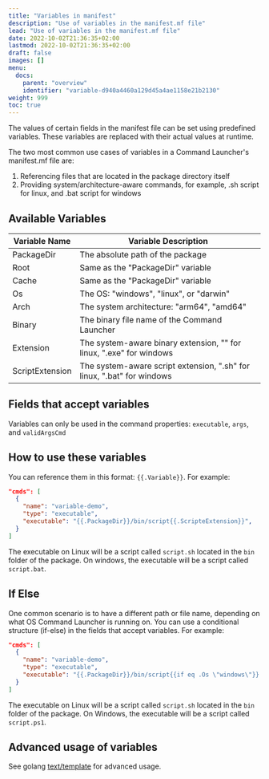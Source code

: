 ```yaml
---
title: "Variables in manifest"
description: "Use of variables in the manifest.mf file"
lead: "Use of variables in the manifest.mf file"
date: 2022-10-02T21:36:35+02:00
lastmod: 2022-10-02T21:36:35+02:00
draft: false
images: []
menu:
  docs:
    parent: "overview"
    identifier: "variable-d940a4460a129d45a4ae1158e21b2130"
weight: 999
toc: true
---
```


The values of certain fields in the manifest file can be set using predefined variables. These variables are replaced with their actual values at runtime.

The two most common use cases of variables in a Command Launcher's manifest.mf file are:

1. Referencing files that are located in the package directory itself
2. Providing system/architecture-aware commands, for example, .sh script for linux, and .bat script for windows

## Available Variables

| Variable Name   | Variable Description                                                   |
|-----------------|------------------------------------------------------------------------|
| PackageDir      | The absolute path of the package                                       |
| Root            | Same as the "PackageDir" variable                                      |
| Cache           | Same as the "PackageDir" variable                                      |
| Os              | The OS: "windows", "linux", or "darwin"                                |
| Arch            | The system architecture: "arm64", "amd64"                              |
| Binary          | The binary file name of the Command Launcher                           |
| Extension       | The system-aware binary extension, "" for linux, ".exe" for windows    |
| ScriptExtension | The system-aware script extension, ".sh" for linux, ".bat" for windows |

## Fields that accept variables

Variables can only be used in the command properties: `executable`, `args`, and `validArgsCmd`

## How to use these variables

You can reference them in this format: `{{.Variable}}`. For example:

```json
"cmds": [
  {
    "name": "variable-demo",
    "type": "executable",
    "executable": "{{.PackageDir}}/bin/script{{.ScripteExtension}}",
  }
]
```

The executable on Linux will be a script called `script.sh` located in the `bin` folder of the package. On windows, the executable will be a script called `script.bat`.

## If Else

One common scenario is to have a different path or file name, depending on what OS Command Launcher is running on. You can use a conditional structure (if-else) in the fields that accept variables. For example:

```json
"cmds": [
  {
    "name": "variable-demo",
    "type": "executable",
    "executable": "{{.PackageDir}}/bin/script{{if eq .Os \"windows\"}}.ps1{{else}}.sh{{end}}",
  }
]
```

The executable on Linux will be a script called `script.sh` located in the `bin` folder of the package. On Windows, the executable will be a script called `script.ps1`.

## Advanced usage of variables

See golang [text/template](https://pkg.go.dev/text/template) for advanced usage.
